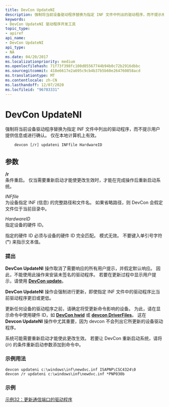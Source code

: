 ```yaml
---
title: DevCon UpdateNI
description: 强制将当前设备驱动程序替换为指定 INF 文件中列出的驱动程序，而不提示用户提供信息或进行确认。 仅在本地计算机上有效。
keywords:
- DevCon UpdateNI 驱动程序开发工具
topic_type:
- apiref
api_name:
- DevCon UpdateNI
api_type:
- NA
ms.date: 04/20/2017
ms.localizationpriority: medium
ms.openlocfilehash: 71f73f398fc100d05567744b94b0c72b2916dbbc
ms.sourcegitcommit: 418e6617e2a695c9cb4b37b5b60e264760858acd
ms.translationtype: MT
ms.contentlocale: zh-CN
ms.lasthandoff: 12/07/2020
ms.locfileid: "96783331"
---
```

# <a name="devcon-updateni"></a>DevCon UpdateNI


强制将当前设备驱动程序替换为指定 INF 文件中列出的驱动程序，而不提示用户提供信息或进行确认。 仅在本地计算机上有效。

```
    devcon [/r] updateni INFfile HardwareID 
```

## <a name="span-idddk_devcon_updateni_toolsspanspan-idddk_devcon_updateni_toolsspanparameters"></a><span id="ddk_devcon_updateni_tools"></span><span id="DDK_DEVCON_UPDATENI_TOOLS"></span>参数


<span id="________r______"></span><span id="________R______"></span>**/r**   
条件重启。 仅当需要重新启动才能使更改生效时，才能在完成操作后重新启动系统。

<span id="_______INFfile______"></span><span id="_______inffile______"></span><span id="_______INFFILE______"></span>*INFfile*   
为设备指定 INF (信息) 的完整路径和文件名。 如果省略路径，则 DevCon 会假定文件位于当前目录中。

<span id="_______HardwareID______"></span><span id="_______hardwareid______"></span><span id="_______HARDWAREID______"></span>*HardwareID*   
指定设备的硬件 ID。

指定的硬件 ID 必须与设备的硬件 ID 完全匹配。 模式无效。 不要键入单引号字符 (**"**) 来指示文本值。

### <a name="span-idcommentsspanspan-idcommentsspancomments"></a><span id="comments"></span><span id="COMMENTS"></span>提出

**DevCon UpdateNI** 操作取消了需要响应的所有用户提示，并假定默认响应。 因此，不能使用此操作来安装未签名的驱动程序。 若要在更新过程中显示用户提示，请使用 [**DevCon update**](devcon-update.md)。

**DevCon UpdateNI** 操作会强制进行更新，即使指定 INF 文件中的驱动程序比当前驱动程序更旧或更低。

更新任何设备的驱动程序之前，请确定将受更新命令影响的设备。 为此，请在显示命令中使用硬件 ID，如 [**DevCon hwid**](devcon-hwids.md) 或 [**devcon DriverFiles**](devcon-driverfiles.md)。 这在 **Devcon UpdateNI** 操作中尤其重要，因为 devcon 不会列出它所更新的设备驱动程序。

系统可能需要重新启动才能使此更改生效。 若要让 DevCon 重新启动系统，请将 (/r) 的条件重新启动参数添加到命令中。

### <a name="span-idsample_usagespanspan-idsample_usagespansample-usage"></a><span id="sample_usage"></span><span id="SAMPLE_USAGE"></span>示例用法

```
devcon updateni c:\windows\inf\newdvc.inf ISAPNP\CSC4324\0
devcon /r updateni c:\windows\inf\newdvc.inf *PNP030b
```

### <a name="span-idexamplespanspan-idexamplespanexample"></a><span id="example"></span><span id="EXAMPLE"></span>示例

[示例32：更新通信端口的驱动程序](devcon-examples.md#ddk_example_32_update_the_driver_for_communication_ports_tools)









